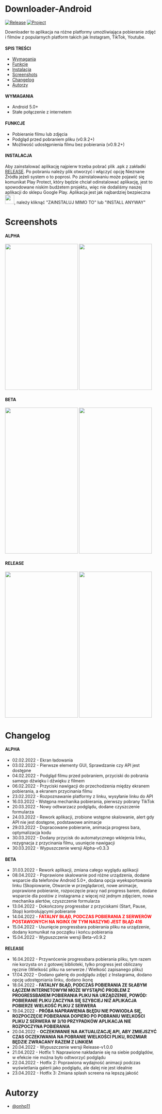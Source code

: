 # Downloader-Android
[![Release](https://img.shields.io/github/v/release/sagin-pl/Downloader-Android)](https://github.com/sagin-pl/Downloader-Android/releases)
[![Project](https://img.shields.io/badge/project-SAGIN--PL-green)](https://github.com/sagin-pl)

Downloader to aplikacja na różne platformy umożliwiająca pobieranie zdjęć i filmów z popularnych platform takich jak Instagram, TikTok, Youtube.

#### SPIS TREŚCI
- [Wymagania](#wymagania)
- [Funkcje](#funkcje)
- [Instalacja](#instalacja)
- [Screenshots](#screenshots)
- [Changelog](#changelog)
- [Autorzy](#autorzy)

#### WYMAGANIA
- Android 5.0+
- Stałe połączenie z internetem

#### FUNKCJE
- Pobieranie filmu lub zdjęcia
- Podgląd przed pobraniem pliku (v0.9.2+)
- Możliwość udostępnienia filmu bez pobierania (v0.9.2+) </br>

#### INSTALACJA
Aby zainstalować aplikację najpierw trzeba pobrać plik .apk z zakładki [RELEASE](https://github.com/sagin-pl/Downloader-Android/releases). Po pobraniu należy plik otworzyć i włączyć opcję Nieznane Źródła jeżeli system o to poprosi. Po zainstalowaniu może pojawić się komunikat Play Protect, który będzie chciał odinstalować aplikację, jest to spowodowane niskim budżetem projektu, więc nie dodaliśmy naszej aplikacji do sklepu Google Play. Aplikacja jest jak najbardziej bezpieczna <img src="https://upload.wikimedia.org/wikipedia/en/thumb/9/9a/Trollface_non-free.png/220px-Trollface_non-free.png" width="auto" height="30px">, należy kliknąć "ZAINSTALUJ MIMO TO" lub "INSTALL ANYWAY"

# Screenshots
#### ALPHA
<img src='https://imgur.com/byFWZbB.jpg' height='480' width='240'/>  <img src='https://imgur.com/XqjTsLv.jpg' height='480' width='240'/>

#### BETA
<img src='https://imgur.com/CGI5MIk.jpg' height='480' width='240'/>  <img src='https://imgur.com/ImJBxKA.jpg' height='480' width='240'/>

#### RELEASE
<img src='https://imgur.com/CGI5MIk.jpg' height='480' width='240'/>  <img src='https://imgur.com/G2ToLFR.jpg' height='480' width='240'/>

# Changelog
#### ALPHA
- 02.02.2022 - Ekran ładowania
- 03.02.2022 - Pierwsze elementy GUI, Sprawdzanie czy API jest dostępne
- 04.02.2022 - Podgląd filmu przed pobraniem, przyciski do pobrania samego dźwięku i dźwięku z filmem
- 06.02.2022 - Przyciski nawigacji do przechodzenia między ekranem pobierania, a ekranem przycinania filmu
- 23.02.2022 - Rozpoznawanie platformy z linku, wysyłanie linku do API
- 16.03.2022 - Wstępna mechanika pobierania, pierwszy pobrany TikTok
- 20.03.2022 - Nowy odtwarzacz podglądu, dodane czyszczenie formularza
- 24.03.2022 - Rework aplikacji, zrobione wstępne skalowanie, alert gdy API nie jest dostępne, podstawowe animacje
- 29.03.2022 - Dopracowane pobieranie, animacja progress bara, optymalizacja kodu
- 30.03.2022 - Dodany przycisk do automatycznego wklejenia linku, rezygnacja z przycinania filmu, usunięcie nawigacji
- 30.03.2022 - Wypuszczenie wersji Alpha-v0.3.3

#### BETA
- 31.03.2022 - Rework aplikacji, zmiana całego wyglądu aplikacji
- 08.04.2022 - Poprawione skalowanie pod różne urządzenia, dodane wsparcie dla telefonów Android 5.0+, dodana opcja wyeksportowania linku (Skopiowanie, Otwarcie w przeglądarce), nowe animacje, poprawione pobieranie, rozpoczęcie pracy nad progress barem, dodane wsparcie dla postów z instagrama z więcej niż jednym zdjęciem, nowa mechanika alertów, czyszczenie formularza
- 13.04.2022 - Dokończony progressbar z przyciskami (Start, Pause, Stop) kontrolującymi pobieranie
- 14.04.2022 - **<span style="color: red;">FATALNY BŁĄÐ, PODCZAS POBIERANIA Z SERWERÓW POSTAWIONYCH NA NGINX (W TYM NASZYM) JEST BŁĄD 416</span>**
- 15.04.2022 - Usunięcie progressbara pobierania pliku na urządzenie, dodany komunikat na początku i końcu pobierania
- 15.04.2022 - Wypuszczenie wersji Beta-v0.9.2

#### RELEASE
- 16.04.2022 - Przywrócenie progressbara pobierania pliku, tym razem nie korzysta on z gotowej biblioteki, tylko progress jest obliczany ręcznie (Wielkość pliku na serwerze / Wielkość zapisanego pliku)
- 17.04.2022 - Dodano galerię do podglądu zdjęć z Instagrama, dodano opcję udostępniania linku, dodano ikonę
- 18.04.2022 - **FATALNY BŁĄD, PODCZAS POBIERANIA ZE SŁABYM ŁĄCZEM INTERNETOWYM MOŻE WYSTĄPIĆ PROBLEM Z PROGRESSBAREM POBIERANIA PLIKU NA URZĄDZENIE, POWÓD: POBIERANIE PLIKU ZACZYNA SIĘ SZYBCIEJ NIŻ APLIKACJA POBIERZE WIELKOŚĆ PLIKU Z SERWERA**
- 19.04.2022 - **PRÓBA NAPRAWIENIA BŁĘDU NIE POWIODŁA SIĘ, ROZPOCZĘCIE POBIERANIA DOPIERO PO POBRANIU WIELKOŚCI PLIKU Z SERWERA W 3/10 PRZYPADKÓW APLIKACJA NIE ROZPOCZYNA POBIERANIA**
- 20.04.2022 - **OCZEKIWANIE NA AKTUALIZACJĘ API, ABY ZMIEJSZYĆ CZAS OCZEKIWANIA NA POBRANIE WIELKOŚCI PLIKU, ROZMIAR BĘDZIE ZWRACANY RAZEM Z LINKIEM**
- 20.04.2022 - Wypuszczenie wersji Release-v1.0.0
- 21.04.2022 - Hotfix 1: Naprawione nakładanie się na siebie podglądów, w efekcie nie można było odtworzyć podglądu
- 22.04.2022 - Hotfix 2: Poprawiona wydajność animacji podczas wyświetlania galerii jako podglądu, ale dalej nie jest idealnie
- 23.04.2022 - Hotfix 3: Zmiana splash screena na lepszą jakość

# Autorzy
- [@onhq11](https://github.com/onhq11)
